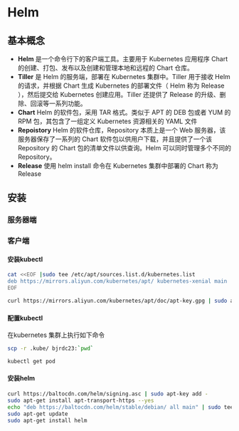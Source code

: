 Helm
======

## 基本概念

- **Helm** 是一个命令行下的客户端工具。主要用于 Kubernetes 应用程序 Chart 的创建、打包、发布以及创建和管理本地和远程的 Chart 仓库。
- **Tiller** 是 Helm 的服务端，部署在 Kubernetes 集群中。Tiller 用于接收 Helm 的请求，并根据 Chart 生成 Kubernetes 的部署文件（ Helm 称为 Release ），然后提交给 Kubernetes 创建应用。Tiller 还提供了 Release 的升级、删除、回滚等一系列功能。
- **Chart** Helm 的软件包，采用 TAR 格式。类似于 APT 的 DEB 包或者 YUM 的 RPM 包，其包含了一组定义 Kubernetes 资源相关的 YAML 文件
- **Repoistory** Helm 的软件仓库，Repository 本质上是一个 Web 服务器，该服务器保存了一系列的 Chart 软件包以供用户下载，并且提供了一个该 Repository 的 Chart 包的清单文件以供查询。Helm 可以同时管理多个不同的 Repository。
- **Release** 使用 helm install 命令在 Kubernetes 集群中部署的 Chart 称为 Release

## 安装

### 服务器端



### 客户端



#### 安装kubectl

```sh
cat <<EOF |sudo tee /etc/apt/sources.list.d/kubernetes.list
deb https://mirrors.aliyun.com/kubernetes/apt/ kubernetes-xenial main
EOF
```



```sh
curl https://mirrors.aliyun.com/kubernetes/apt/doc/apt-key.gpg | sudo apt-key add -
```

#### 配置kubectl

在kubernetes 集群上执行如下命令

```sh
scp -r .kube/ bjrdc23:`pwd`
```

```sh
kubectl get pod
```



#### 安装helm

```sh
curl https://baltocdn.com/helm/signing.asc | sudo apt-key add -
sudo apt-get install apt-transport-https --yes
echo "deb https://baltocdn.com/helm/stable/debian/ all main" | sudo tee /etc/apt/sources.list.d/helm-stable-debian.list
sudo apt-get update
sudo apt-get install helm
```

